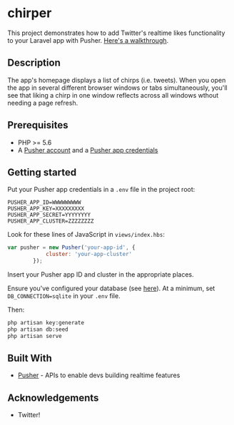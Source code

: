 # chirper
This project demonstrates how to add Twitter's realtime likes functionality to your Laravel app with Pusher. [Here's a walkthrough](https://blog.pusher.com/build-twitter-realtime-likes-feature-with-laravel/).

## Description
The app's homepage displays a list of chirps (i.e. tweets). When you open the app in several different browser windows or tabs simultaneously, you'll see that liking a chirp in one window reflects across all windows wthout needing a page refresh.

## Prerequisites
- PHP >= 5.6
- A [Pusher account](https://pusher.com/signup) and a [Pusher app credentials](http://dashboard.pusher.com/)

## Getting started
Put your Pusher app credentials in a `.env` file in the project root:
```
PUSHER_APP_ID=WWWWWWWWW
PUSHER_APP_KEY=XXXXXXXXX
PUSHER_APP_SECRET=YYYYYYYY
PUSHER_APP_CLUSTER=ZZZZZZZZ
```

Look for these lines of JavaScript in `views/index.hbs`:
```javascript
var pusher = new Pusher('your-app-id', {
            cluster: 'your-app-cluster'
        });
```
Insert your Pusher app ID and cluster in the appropriate places.

Ensure you've configured your database (see [here](https://laravel.com/docs/5.4/database)). At a minimum, set `DB_CONNECTION=sqlite` in your `.env` file.

Then:

```bash
php artisan key:generate
php artisan db:seed
php artisan serve
```
## Built With

* [Pusher](https://pusher.com/) - APIs to enable devs building realtime features

## Acknowledgements

- Twitter!
